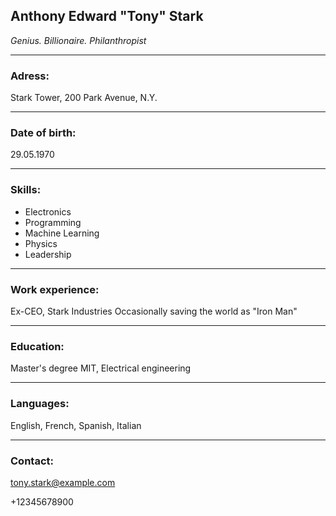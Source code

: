 ## Anthony Edward "Tony" Stark
*Genius. Billionaire. Philanthropist*
***
### Adress:
Stark Tower, 200 Park Avenue, N.Y.
***
### Date of birth:
29.05.1970
******
### Skills:
* Electronics
* Programming
* Machine Learning
* Physics
* Leadership
*******
### Work experience:
Ex-CEO, Stark Industries
Occasionally saving the world as "Iron Man"
*****
### Education:
Master's degree 
MIT, Electrical engineering
******
### Languages:
English, French, Spanish, Italian
****
### Contact:
tony.stark@example.com

+12345678900
